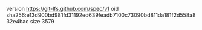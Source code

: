 version https://git-lfs.github.com/spec/v1
oid sha256:e13d900bd981fd31192ed639feadb7100c73090bd811da181f2d558a832e4bac
size 3579
